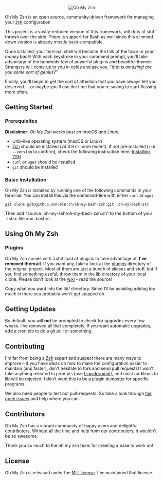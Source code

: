 <p align="center">
  <img src="https://s3.amazonaws.com/ohmyzsh/oh-my-zsh-logo.png" alt="Oh My Zsh">
</p>

Oh My Zsh is an open source, community-driven framework for managing your [zsh](http://www.zsh.org/) configuration.

This project is a vastly-reduced version of this framework, with lots of stuff
thrown over the side. There is support for Bash as well since this
slimmed down version is already mostly bash-compatible.

Once installed, your terminal shell will become the talk of the town _or your money back!_
With each keystroke in your command prompt, you'll take advantage of the ~~hundreds~~
few of powerful plugins ~~and beautiful themes~~ Strangers will come up to you in
cafés and ask you, _"that is amazing! are you some sort of genius?"_

Finally, you'll begin to get the sort of attention that you have always felt
you deserved. ...or maybe you'll use the time that you're saving to start flossing more often.

## Getting Started

### Prerequisites

__Disclaimer:__ _Oh My Zsh works best on macOS and Linux._

* Unix-like operating system (macOS or Linux)
* [Zsh](http://www.zsh.org) should be installed (v4.3.9 or more recent). If not pre-installed (`zsh --version` to confirm), check the following instruction here: [Installing ZSH](https://github.com/robbyrussell/oh-my-zsh/wiki/Installing-ZSH)
* `curl` or `wget` should be installed
* `git` should be installed

### Basic Installation

Oh My Zsh is installed by running one of the following commands in your terminal. You can install this via the command-line with either `curl` or `wget`.

```shell
git clone git@github.com:elerch/oh-my-bash-zsh.git .oh-my-bash-zsh
```
Then add "source .oh-my-zsh/oh-my-bash-zsh.sh" to the bottom of your .zshrc file and .bashrc

## Using Oh My Zsh

### Plugins

Oh My Zsh comes with a shit load of plugins to take advantage of. **I've removed
them all**. If you want any, take a look at the [plugins](https://github.com/robbyrussell/oh-my-zsh/tree/master/plugins)
directory of the original project. Most of them are just a bunch of aliases and
stuff, but if you find something useful, throw them in the lib directory of 
your local clone. Please don't look at the [wiki](https://github.com/robbyrussell/oh-my-zsh/wiki/Plugins) -
read the source!

Copy what you want into the lib/ directory. Since I'll be avoiding adding too
much in there you probably won't get stepped on.

## Getting Updates

By default, you will **not** be prompted to check for upgrades every few weeks.
I've removed all that completely. If you want automatic upgrades, add a cron
job to do a git pull or something.

## Contributing

I'm far from being a [Zsh](http://www.zsh.org/) expert and suspect there are
many ways to improve – if you have ideas on how to make the configuration
easier to maintain (and faster), don't hesitate to fork and send pull requests!
I won't take anything releated to prompts (use [Liquidprompt](https://github.com/nojhan/liquidprompt)),
and most additions to lib will be rejected. I don't want this to be a plugin
dumpster for specific programs.

We also need people to test out pull-requests. So take a look through
[the open issues](https://github.com/elerch/oh-my-zsh/issues) and help where
you can.

## Contributors

Oh My Zsh has a vibrant community of happy users and delightful contributors. Without all the time and help from our contributors, it wouldn't be so awesome.

Thank you so much to the oh my zsh team for creating a base to work on!

## License

Oh My Zsh is released under the [MIT license](LICENSE.txt). I've maintained
that license.
